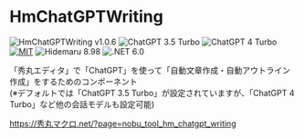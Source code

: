 # HmChatGPTWriting

![HmChatGPTWriting v1.0.6](https://img.shields.io/badge/HmChatGPTWriting-v1.0.6-6479ff.svg)
![ChatGPT 3.5 Turbo](https://img.shields.io/badge/ChatGPT-3.5_Turbo-6479ff.svg)
![ChatGPT 4 Turbo](https://img.shields.io/badge/ChatGPT-4_Turbo-6479ff.svg)
[![MIT](https://img.shields.io/badge/license-MIT-blue.svg?style=flat)](LICENSE)
![Hidemaru 8.98](https://img.shields.io/badge/Hidemaru-v8.98-6479ff.svg)
![.NET 6.0](https://img.shields.io/badge/.NET-6.0-6479ff.svg)

「秀丸エディタ」で「ChatGPT」を使って「自動文章作成・自動アウトライン作成」をするためのコンポーネント  
(※デフォルトでは「ChatGPT 3.5 Turbo」が設定されていますが、「ChatGPT 4 Turbo」など他の会話モデルも設定可能)

https://秀丸マクロ.net/?page=nobu_tool_hm_chatgpt_writing
